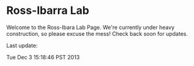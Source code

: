 # Ross-Ibarra Lab

Welcome to the Ross-Ibara Lab Page. We're currently under heavy construction, so please excuse the mess! Check back soon for updates. 

Last update:


Tue Dec  3 15:18:46 PST 2013
